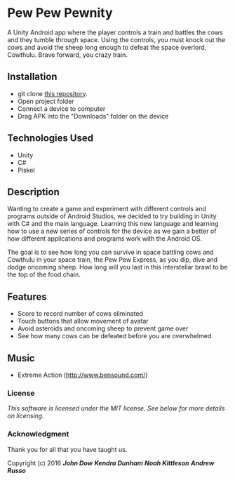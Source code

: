 # Pew Pew Pewnity


A Unity Android app where the player controls a train and battles the cows and they tumble through space.  Using the controls, you must knock out the cows and avoid the sheep long enough to defeat the space overlord, Cowthulu. Brave forward, you crazy train.


## Installation

* git clone [this repository](https://github.com/NoahKittleson/Pew-Pew-Pewnity.git).
* Open project folder
* Connect a device to computer
* Drag APK into the "Downloads" folder on the device

## Technologies Used

* Unity
* C#
* Piskel

## Description

Wanting to create a game and experiment with different controls and programs outside of Android Studios, we decided to try building in Unity with C# and the main language.  Learning this new language and learning how to use a new series of controls for the device as we gain a better of how different applications and programs work with the Android OS.

The goal is to see how long you can survive in space battling cows and Cowthulu in your space train, the Pew Pew Express, as you dip, dive and dodge oncoming sheep.  How long will you last in this interstellar brawl to be the top of the food chain.

## Features

* Score to record number of cows eliminated
* Touch buttons that allow movement of avatar
* Avoid asteroids and oncoming sheep to prevent game over
* See how many cows can be defeated before you are overwhelmed

## Music

* Extreme Action (http://www.bensound.com/)


### License

*This software is licensed under the MIT license.  See below for more details on licensing.*

### Acknowledgment

Thank you for all that you have taught us.

Copyright (c) 2016 **_John Dow_** **_Kendra Dunham_** **_Noah Kittleson_** **_Andrew Russo_**
